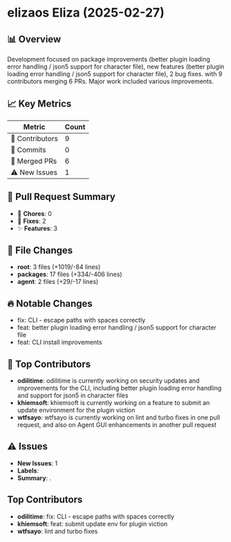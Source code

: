 # elizaos Eliza (2025-02-27)
    
## 📊 Overview
Development focused on package improvements (better plugin loading error handling / json5 support for character file), new features (better plugin loading error handling / json5 support for character file), 2 bug fixes. with 9 contributors merging 6 PRs. Major work included various improvements.

## 📈 Key Metrics
| Metric | Count |
|---------|--------|
| 👥 Contributors | 9 |
| 📝 Commits | 0 |
| 🔄 Merged PRs | 6 |
| ⚠️ New Issues | 1 |

## 🔄 Pull Request Summary
- 🧹 **Chores**: 0
- 🐛 **Fixes**: 2
- ✨ **Features**: 3

## 📁 File Changes
- **root**: 3 files (+1019/-84 lines)
- **packages**: 17 files (+334/-406 lines)
- **agent**: 2 files (+29/-17 lines)

## 🔥 Notable Changes
- fix: CLI - escape paths with spaces correctly
- feat: better plugin loading error handling / json5 support for character file
- feat: CLI install improvements

## 👥 Top Contributors
- **odilitime**: odilitime is currently working on security updates and improvements for the CLI, including better plugin loading error handling and support for json5 in character files
- **khiemsoft**: khiemsoft is currently working on a feature to submit an update environment for the plugin viction
- **wtfsayo**: wtfsayo is currently working on lint and turbo fixes in one pull request, and also on Agent GUI enhancements in another pull request

## ⚠️ Issues
- **New Issues**: 1
- **Labels**: 
- **Summary**: .

## Top Contributors
- **odilitime**: fix: CLI - escape paths with spaces correctly
- **khiemsoft**: feat: submit update env for plugin viction
- **wtfsayo**: lint and turbo fixes